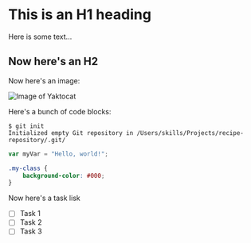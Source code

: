 # This is an H1 heading

Here is some text...

## Now here's an H2

Now here's an image:

![Image of Yaktocat](https://octodex.github.com/images/yaktocat.png)

Here's a bunch of code blocks:

```
$ git init
Initialized empty Git repository in /Users/skills/Projects/recipe-repository/.git/
```

``` javascript
var myVar = "Hello, world!";
```

```css
.my-class {
    background-color: #000;
}
```

Now here's a task lisk

- [ ] Task 1
- [ ] Task 2
- [ ] Task 3
